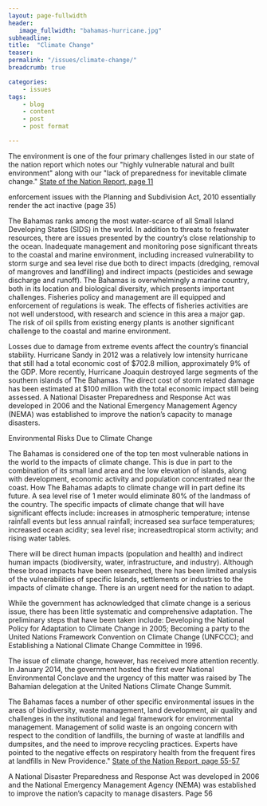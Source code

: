 ```yaml
---
layout: page-fullwidth
header:
   image_fullwidth: "bahamas-hurricane.jpg"
subheadline:
title:  "Climate Change"
teaser: 
permalink: "/issues/climate-change/"
breadcrumb: true

categories:
    - issues
tags:
    - blog
    - content
    - post
    - post format

---
```

The environment is one of the four primary challenges listed in our state of the nation report which notes our "highly vulnerable natural and built environment" along with our "lack of preparedness for inevitable climate change." [State of the Nation Report, page 11][1]

enforcement issues with the Planning and Subdivision Act, 2010 essentially render the act inactive (page 35)

The Bahamas ranks among the most water-scarce of all Small Island Developing States (SIDS) in the world. In addition to threats to freshwater resources, there are issues presented by the country’s close relationship to the ocean. Inadequate management and monitoring pose significant threats to the coastal and marine environment, including increased vulnerability to storm  surge and sea level rise due both to direct impacts (dredging, removal of mangroves and landfilling) and indirect impacts (pesticides and sewage discharge and runoff). The Bahamas is overwhelmingly a marine country, both in its location and biological diversity, which presents important challenges. Fisheries policy and management are ill equipped and enforcement of regulations is weak. The effects of fisheries activities are not well understood, with research and science in this area a major gap. The risk of oil spills from existing energy plants is another significant challenge to the coastal and marine environment. 

Losses due to damage from extreme events affect the country’s financial stability. Hurricane Sandy in 2012 was a relatively low intensity hurricane that still had a total economic cost of $702.8 million, approximately 9% of the GDP. More recently, Hurricane Joaquin destroyed large segments of the southern islands of The Bahamas. The direct cost of storm related damage has been estimated at $100 million with the total economic impact still being assessed. A National Disaster Preparedness and Response Act was developed in 2006 and the National Emergency Management Agency (NEMA) was established to improve the nation’s capacity to manage disasters. 

Environmental Risks Due to Climate Change

The Bahamas is considered one of the top ten most vulnerable nations in the world to the impacts of climate change. This is due in part to the combination of its small land area and the low elevation of islands, along with development, economic activity and population concentrated near the coast. How The Bahamas adapts to climate change will in part define its future. A sea level rise of 1 meter would eliminate 80% of the landmass of the country. The specific impacts of climate change that will have significant effects include:
increases in atmospheric temperature; intense rainfall events but less annual rainfall;
increased sea surface temperatures; 
increased ocean acidity; 
sea level rise; 
increasedtropical storm activity; 
and rising water tables. 

There will be direct human impacts (population and health) and indirect human impacts (biodiversity, water, infrastructure, and industry). Although these broad impacts have been researched, there has been limited analysis of the vulnerabilities of specific Islands, settlements or industries to the impacts of climate change. There is an urgent need for the nation to adapt.

While the government has acknowledged that climate change is a serious issue, there has been little systematic and comprehensive adaptation. The preliminary steps that have been taken include:
Developing the National Policy for Adaptation to Climate Change in 2005;
Becoming a party to the United Nations Framework Convention on Climate
Change (UNFCCC); 
and Establishing a National Climate Change Committee in 1996.

The issue of climate change, however, has received more attention recently. In January 2014, the government hosted the first ever National Environmental Conclave and the urgency of this matter was raised by The Bahamian delegation at the United Nations Climate Change Summit.

The Bahamas faces a number of other specific environmental issues in the areas of
biodiversity, waste management, land development, air quality and challenges in the
institutional and legal framework for environmental management. Management of solid waste is an ongoing concern with respect to the condition of landfills, the burning of waste at landfills and dumpsites, and the need to improve recycling practices. Experts have pointed to the negative effects on respiratory health from the frequent fires at landfills in New Providence." [State of the Nation Report, page 55-57][1]

A National Disaster Preparedness and Response Act was developed in 2006 and the National Emergency Management Agency (NEMA) was established to improve the nation’s capacity to manage disasters. Page 56

[1]: http://www.vision2040bahamas.org/media/uploads/State_of_the_Nation_Summary_Report.pdf
